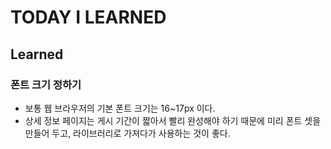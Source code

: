 # TODAY I LEARNED

## Learned

### 폰트 크기 정하기

- 보통 웹 브라우저의 기본 폰트 크기는 16~17px 이다.
- 상세 정보 페이지는 게시 기간이 짧아서 빨리 완성해야 하기 때문에 미리 폰트 셋을 만들어 두고, 라이브러리로 가져다가 사용하는 것이 좋다.

